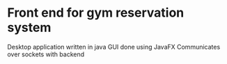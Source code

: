 # Front end for gym reservation system

Desktop application written in java
GUI done using JavaFX
Communicates over sockets with backend
